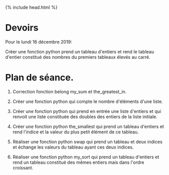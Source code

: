 {% include head.html %}

# Devoirs

Pour le lundi 16 décembre 2019:

Créer une fonction python prend un tableau d'entiers et rend le tableau d'entier constitué des nombres du premiers tableaux élevés au carré.

# Plan de séance.

1. Correction fonction belong my_sum et the_greatest_in.

2. Créer une fonction python qui compte le nombre d'éléments d'une liste.

3. Créer une fonction python qui prend en entrée une liste d'entiers et qui renvoit une liste constituée des doubles des entiers de la liste initiale.

3. Créer une fonction python the_smallest qui prend un tableau d'entiers et rend l'indice et la valeur du plus petit élément de ce tableau.

4. Réaliser une fonction python swap qui prend un tableau et deux indices et échange les valeurs du tableau ayant ces deux indices.

5. Réaliser une fonction python my_sort qui prend un tableau d'entiers et rend un tableau constitué des mêmes entiers mais dans l'ordre croissant.
